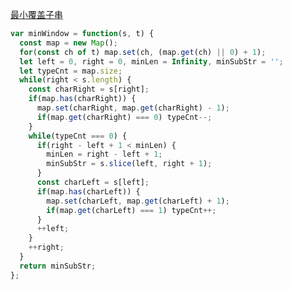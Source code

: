 [最小覆盖子串](https://leetcode.cn/problems/minimum-window-substring/description/?envType=study-plan-v2&envId=top-100-liked)

```javascript
var minWindow = function(s, t) {
  const map = new Map();
  for(const ch of t) map.set(ch, (map.get(ch) || 0) + 1);
  let left = 0, right = 0, minLen = Infinity, minSubStr = '';
  let typeCnt = map.size;
  while(right < s.length) {
    const charRight = s[right];
    if(map.has(charRight)) {
      map.set(charRight, map.get(charRight) - 1);
      if(map.get(charRight) === 0) typeCnt--;
    }
    while(typeCnt === 0) {
	  if(right - left + 1 < minLen) {
        minLen = right - left + 1;
        minSubStr = s.slice(left, right + 1);
      }
      const charLeft = s[left];
      if(map.has(charLeft)) {
        map.set(charLeft, map.get(charLeft) + 1);
        if(map.get(charLeft) === 1) typeCnt++;
      }
      ++left;
    }
    ++right;
  }
  return minSubStr;
};
```